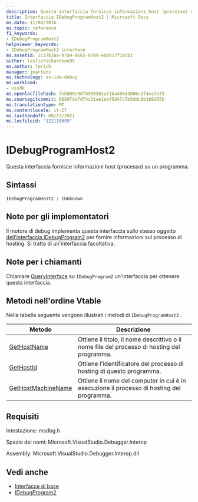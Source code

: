 ```yaml
---
description: Questa interfaccia fornisce informazioni host (processo) su un programma.
title: Interfaccia IDebugProgramHost2 | Microsoft Docs
ms.date: 11/04/2016
ms.topic: reference
f1_keywords:
- IDebugProgramHost2
helpviewer_keywords:
- IDebugProgramHost2 interface
ms.assetid: 2c37b3aa-97a9-4665-8709-edd917f18cb1
author: leslierichardson95
ms.author: lerich
manager: jmartens
ms.technology: vs-ide-debug
ms.workload:
- vssdk
ms.openlocfilehash: feb808e98f8930582a71ba40643806cdf4ce7a73
ms.sourcegitcommit: 68897da7d74c31ae1ebf5d47c7b5ddc9b108265b
ms.translationtype: MT
ms.contentlocale: it-IT
ms.lasthandoff: 08/13/2021
ms.locfileid: "122110995"
---
```

# <a name="idebugprogramhost2"></a>IDebugProgramHost2
Questa interfaccia fornisce informazioni host (processo) su un programma.

## <a name="syntax"></a>Sintassi

```
IDebugProgramHost2 : IUnknown
```

## <a name="notes-for-implementers"></a>Note per gli implementatori
 Il motore di debug implementa questa interfaccia sullo stesso oggetto [dell'interfaccia IDebugProgram2](../../../extensibility/debugger/reference/idebugprogram2.md) per fornire informazioni sul processo di hosting. Si tratta di un'interfaccia facoltativa.

## <a name="notes-for-callers"></a>Note per i chiamanti
 Chiamare [QueryInterface](/cpp/atl/queryinterface) su `IDebugProgram2` un'interfaccia per ottenere questa interfaccia.

## <a name="methods-in-vtable-order"></a>Metodi nell'ordine Vtable
 Nella tabella seguente vengono illustrati i metodi di `IDebugProgramHost2` .

|Metodo|Descrizione|
|------------|-----------------|
|[GetHostName](../../../extensibility/debugger/reference/idebugprogramhost2-gethostname.md)|Ottiene il titolo, il nome descrittivo o il nome file del processo di hosting del programma.|
|[GetHostId](../../../extensibility/debugger/reference/idebugprogramhost2-gethostid.md)|Ottiene l'identificatore del processo di hosting di questo programma.|
|[GetHostMachineName](../../../extensibility/debugger/reference/idebugprogramhost2-gethostmachinename.md)|Ottiene il nome del computer in cui è in esecuzione il processo di hosting del programma.|

## <a name="requirements"></a>Requisiti
 Intestazione: msdbg.h

 Spazio dei nomi: Microsoft.VisualStudio.Debugger.Interop

 Assembly: Microsoft.VisualStudio.Debugger.Interop.dll

## <a name="see-also"></a>Vedi anche
- [Interfacce di base](../../../extensibility/debugger/reference/core-interfaces.md)
- [IDebugProgram2](../../../extensibility/debugger/reference/idebugprogram2.md)
